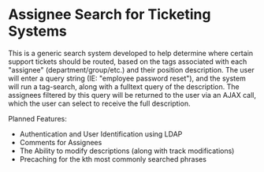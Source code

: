 # Assignee Search for Ticketing Systems #

This is a generic search system developed to help determine where certain support tickets should be routed, based on the tags associated with each "assignee" (department/group/etc.) and their position description. The user will enter a query string (IE: "employee password reset"), and the system will run a tag-search, along with a fulltext query of the description. The assignees filtered by this query will be returned to the user via an AJAX call, which the user can select to receive the full description.

Planned Features:
  * Authentication and User Identification using LDAP
  * Comments for Assignees
  * The Ability to modify descriptions (along with track modifications)
  * Precaching for the kth most commonly searched phrases